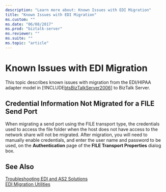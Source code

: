 ```yaml
---
description: "Learn more about: Known Issues with EDI Migration"
title: "Known Issues with EDI Migration"
ms.custom: ""
ms.date: "06/08/2017"
ms.prod: "biztalk-server"
ms.reviewer: ""
ms.suite: ""
ms.topic: "article"
---
```

# Known Issues with EDI Migration
This topic describes known issues with migration from the EDI/HIPAA adapter model in [!INCLUDE[btsBizTalkServer2006](../includes/btsbiztalkserver2006-md.md)] to BizTalk Server.  
  
## Credential Information Not Migrated for a FILE Send Port  
 When migrating a send port using the FILE transport type, the credentials used to access the file folder when the host does not have access to the network share will not be migrated. After migration, you will need to manually enable credentials, and enter the user name and password to be used, on the **Authentication** page of the **FILE Transport Properties** dialog box.  
  
## See Also  
 [Troubleshooting EDI and AS2 Solutions](../core/troubleshooting-edi-and-as2-solutions.md)   
 [EDI Migration Utilities](../core/edi-migration-utilities.md)

